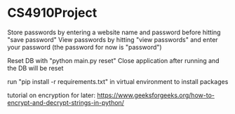 # CS4910Project

Store passwords by entering a website name and password before hitting "save password"
View passwords by hitting "view passwords" and enter your password (the password for now is "password")

Reset DB with "python main.py reset" Close application after running and the DB will be reset

run "pip install -r requirements.txt" in virtual environment to install packages

tutorial on encryption for later: https://www.geeksforgeeks.org/how-to-encrypt-and-decrypt-strings-in-python/